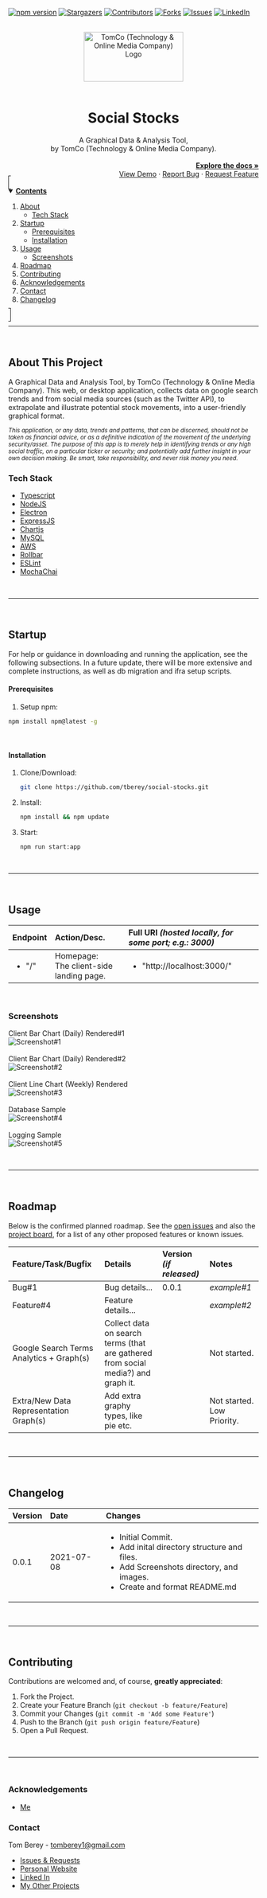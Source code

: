 <!--
*** Using markdown "reference style" links for readability.
*** Reference links are enclosed in brackets [ ] instead of parentheses ( ).
*** See the bottom of this document for the declaration of the reference variables.
*** https://www.markdownguide.org/basic-syntax/#reference-style-links
-->

<!-- PROJECT SHIELDS -->
[![npm version][npm-shield]][npm-url]
[![Stargazers][stars-shield]][stars-url]
[![Contributors][contributors-shield]][contributors-url]
[![Forks][forks-shield]][forks-url]
[![Issues][issues-shield]][issues-url]
[![LinkedIn][linkedin-shield]][linkedin-url]



<!-- PROJECT LOGO -->
<br>
<div align="center">
  <a href="https://github.com/tberey/social-stocks">
    <img src="public/assets/logo.png" alt="TomCo (Technology & Online Media Company) Logo" width="200" height="100">
  </a><br><br>
  <div align="center"><h1>Social Stocks</h1>A Graphical Data & Analysis Tool,<br>by TomCo (Technology & Online Media Company).</div>
  <div align="right">
    <br>
    <a href="https://github.com/tberey/social-stocks#readme"><strong>Explore the docs »</strong></a>
    <br>
    <a href="#usage">View Demo</a>
    ·
    <a href="https://github.com/tberey/social-stocks/issues">Report Bug</a>
    ·
    <a href="https://github.com/tberey/social-stocks/issues">Request Feature</a>
  </div>
</div>



<!-- TABLE OF CONTENTS -->
<details open="open" style="padding:4px;display:inline;border-width:1px;border-style:solid;">
  <summary><b style="display: inline-block"><u>Contents</u></b></summary>
    <ol>
        <li>
        <a href="#about-this-project">About</a>
        <ul>
            <li><a href="#tech-stack">Tech Stack</a></li>
        </ul>
        </li>
        <li>
        <a href="#startup">Startup</a>
        <ul>
            <li><a href="#prerequisites">Prerequisites</a></li>
            <li><a href="#installation">Installation</a></li>
        </ul>
        </li>
        <li>
        <a href="#usage">Usage</a>
        <ul>
            <li><a href="#screenshots">Screenshots</a></li>
        </ul>
        </li>
        <li><a href="#roadmap">Roadmap</a></li>
        <li><a href="#contributing">Contributing</a></li>
        <li><a href="#acknowledgements">Acknowledgements</a></li>
        <li><a href="#contact">Contact</a></li>
        <li><a href="#changelog">Changelog</a></li>
    </ol>
</details><hr><br>



<!-- ABOUT THis PROJECT -->
## About This Project
A Graphical Data and Analysis Tool, by TomCo (Technology & Online Media Company). This web, or desktop application, collects data on google search trends and from social media sources (such as the Twitter API), to extrapolate and illustrate potential stock movements, into a user-friendly graphical format.

<sub><i>This application, or any data, trends and patterns, that can be discerned, should not be taken as financial advice, or as a definitive indication of the movement of the underlying security/asset. The purpose of this app is to merely help in identifying trends or any high social traffic, on a particular ticker or security; and potentially add further insight in your own decision making. Be smart, take responsibility, and never risk money you need.</i></sub>

### Tech Stack
* [Typescript](https://www.typescriptlang.org/)
* [NodeJS](https://nodejs.org/en/)
* [Electron](https://www.electronjs.org/)
* [ExpressJS](https://expressjs.com/)
* [Chartjs](https://www.chartjs.org/)
* [MySQL](https://www.mysql.com/)
* [AWS](https://aws.amazon.com/)
* [Rollbar](https://rollbar.com/)
* [ESLint](https://eslint.org/)
* [MochaChai](https://mochajs.org/)

<br><hr><br>



<!-- STARTUP -->
## Startup
For help or guidance in downloading and running the application, see the following subsections. In a future update, there will be more extensive and complete instructions, as well as db migration and ifra setup scripts.
<br>

#### Prerequisites
1. Setup npm:
  ```sh
  npm install npm@latest -g
  ```
<br>

#### Installation
1. Clone/Download:
   ```sh
   git clone https://github.com/tberey/social-stocks.git
   ```
2. Install:
   ```sh
   npm install && npm update
   ```
3. Start:
   ```sh
   npm run start:app
   ```

<br><hr><br>



<!-- USAGE EXAMPLES -->
## Usage

| Endpoint | Action/Desc. | Full URI <i>(hosted locally, for some port; e.g.: 3000)</i> |
|:---|:---|:---|
| <ul><li>"/"</li></ul> | Homepage:<br>The client-side landing page. | <ul><li>"http://localhost:3000/"</li></ul> |

<br>

### Screenshots
Client Bar Chart (Daily) Rendered#1<br>
![Screenshot#1](https://github.com/tberey/social-stocks/blob/development/screenshots/data-graph-screen1.png?raw=true)<br><br>
Client Bar Chart (Daily) Rendered#2<br>
![Screenshot#2](https://github.com/tberey/social-stocks/blob/development/screenshots/data-graph-screen2.png?raw=true)<br><br>
Client Line Chart (Weekly) Rendered<br>
![Screenshot#3](https://github.com/tberey/social-stocks/blob/development/screenshots/data-graph-screen3.png?raw=true)<br><br>
Database Sample<br>
![Screenshot#4](https://github.com/tberey/social-stocks/blob/development/screenshots/data-store-sample.png?raw=true)<br><br>
Logging Sample<br>
![Screenshot#5](https://github.com/tberey/social-stocks/blob/development/screenshots/local-logs-sample.png?raw=true)

<br><hr><br>



<!-- ROADMAP -->
## Roadmap
Below is the confirmed planned roadmap. See the [open issues](https://github.com/tberey/social-stocks/issues) and also the [project board](https://github.com/tberey/social-stocks/projects), for a list of any other proposed features or known issues.

| Feature/Task/Bugfix | Details | Version <i>(if released)</i> | Notes |
|:---|:---|:---|:---|
| Bug#1 | Bug details... | 0.0.1 | <i>example#1</i> |
| Feature#4 | Feature details... |   | <i>example#2</i> |
| Google Search Terms Analytics + Graph(s) | Collect data on search terms (that are gathered from social media?) and graph it. |   | Not started. |
| Extra/New Data Representation Graph(s) | Add extra graphy types, like pie etc. |   | Not started. Low Priority. |

<br><hr><br>



<!-- CHANGELOG -->
## Changelog

| Version | Date | Changes |
|:---|:---|:---|
| 0.0.1 | 2021-07-08 | <ul><li>Initial Commit.</li><li>Add inital directory structure and files.</li><li>Add Screenshots directory, and images.</li><li>Create and format README.md</li></ul> |

<br><hr><br>



<!-- CONTRIBUTING -->
## Contributing
Contributions are welcomed and, of course, **greatly appreciated**:

1. Fork the Project.
2. Create your Feature Branch (`git checkout -b feature/Feature`)
3. Commit your Changes (`git commit -m 'Add some Feature'`)
4. Push to the Branch (`git push origin feature/Feature`)
5. Open a Pull Request.

<br><hr><br>



<!-- ACKNOWLEDGEMENTS -->
### Acknowledgements

* [Me](https://tberey.github.io/)

<!-- CONTACT -->
### Contact

Tom Berey - tomberey1@gmail.com

* [Issues & Requests](https://github.com/tberey/social-stocks/issues)
* [Personal Website](https://tberey.github.io/)
* [Linked In](https://uk.linkedin.com/in/thomas-berey-2a1860129)
* [My Other Projects](https://github.com/tberey/)




<!-- MARKDOWN LINKS & IMAGES -->
<!-- https://www.markdownguide.org/basic-syntax/#reference-style-links -->
[npm-shield]: https://badge.fury.io/js/npm.svg?style=for-the-badge
[npm-url]: https://badge.fury.io/js/npm
[stars-shield]: https://img.shields.io/github/stars/tberey/social-stocks.svg?style=for-the-badge
[stars-url]: https://github.com/tberey/social-stocks/stargazers
[contributors-shield]: https://img.shields.io/github/contributors/tberey/social-stocks.svg?style=for-the-badge
[contributors-url]: https://github.com/tberey/social-stocks/graphs/contributors
[forks-shield]: https://img.shields.io/github/forks/tberey/social-stocks.svg?style=for-the-badge
[forks-url]: https://github.com/tberey/social-stocks/network/members
[issues-shield]: https://img.shields.io/github/issues/tberey/social-stocks.svg?style=for-the-badge
[issues-url]: https://github.com/tberey/social-stocks/issues
[linkedin-shield]: https://img.shields.io/badge/-LinkedIn-black.svg?style=for-the-badge&logo=linkedin&colorB=555
[linkedin-url]: https://uk.linkedin.com/in/thomas-berey-2a1860129
